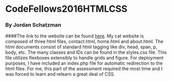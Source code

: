 # CodeFellows2016HTMLCSS

### By Jordan Schatzman

####The link to the website can be found [here](https://codefellows2016cats-jds.herokuapp.com/home.html).  My cat website is composed of three html files, contact.html, home.html and about.html.  The html documents consist of standard html tagging like div, head, span, p, body, etc.  The many classes and IDs can be found in the styles.css file.  This file utilizes flexboxes extensibly to handle grids and figure.  For deployment purposes, I have included an index.php file for automatic redirection to the html files.  For me, this part of the assessment required the most time and I was forced to learn and relearn a great deal of CSS.

